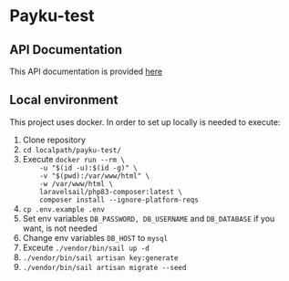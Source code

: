 # Payku-test

## API Documentation

This API documentation is provided [here](https://documenter.getpostman.com/view/15703135/2sA2rFQzQZ)

## Local environment

This project uses docker. In order to set up locally is needed to execute:

<ol>
    <li>Clone repository</li>
    <li><code>cd localpath/payku-test/</code></li>
    <li>Execute <code>docker run --rm \
    -u "$(id -u):$(id -g)" \
    -v "$(pwd):/var/www/html" \
    -w /var/www/html \
    laravelsail/php83-composer:latest \
    composer install --ignore-platform-reqs</code></li>
    <li><code>cp .env.example .env</code></li>
    <li>Set env variables <code>DB_PASSWORD, DB_USERNAME</code> and <code>DB_DATABASE</code> if you want, is not needed</li>
    <li>Change env variables <code>DB_HOST</code> to <code>mysql</code></li>
    <li>Exceute <code>./vendor/bin/sail up -d</code></li>
    <li><code>./vendor/bin/sail artisan key:generate</code></li>
    <li><code>./vendor/bin/sail artisan migrate --seed</code></li>
</ol>

